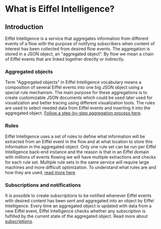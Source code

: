 # What is Eiffel Intelligence?

## Introduction

Eiffel Intelligence is a service that aggregates information from different
events of a flow with the purpose of notifying subscribers when content of
interest has been collected from desired flow events. The aggregation is stored
in a JSON object, an "aggregated object". By flow we mean a chain of Eiffel
events that are linked together directly or indirectly.

### Aggregated objects

Term "Aggregated objects" in Eiffel Intelligence vocabulary means a composition of
several Eiffel events into one big JSON object using a special rule mechanism.
The main purpose for these aggregations is to create customizable JSON documents
which could be used later used for visualization and better tracing using
different visualization tools. The rules are used to select needed data from Eiffel 
events and inserting it into the aggregated object. 
[Follow a step-by-step aggregation process here](step-by-step-aggregation.md).

### Rules

Eiffel Intelligence uses a set of rules to define what information will be
extracted from an Eiffel event in the flow and at what location to store this
information in the aggregated object. Only one rule set can be run per Eiffel
Intelligence back-end instance and the reason is that in an Eiffel domain with millions of
events flowing we will have multiple extractions and checks for each rule set.
Multiple rule sets in the same service will require large machines and more
difficult optimization. To understand what rules are and how they are used, [read more here](rules.md).

### Subscriptions and notifications

It is possible to create subscriptions to be notified whenever Eiffel events 
with desired content has been sent and aggregated into an object by Eiffel 
Intelligence. Every time an aggregated object is updated with data from a new 
Eiffel event, Eiffel Intelligence checks whether any subscription is fulfilled by
the current state of the aggregated object. Read more about [subscriptions](subscriptions.md).
